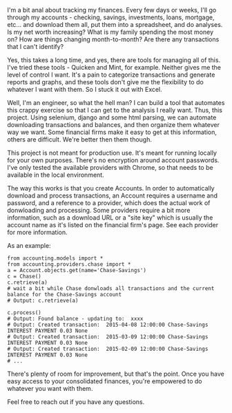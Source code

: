 I'm a bit anal about tracking my finances.  Every few days or weeks, I'll go through my accounts - checking, savings, investments, loans, mortgage, etc... and download them all, put them into a spreadsheet, and do analyses.  Is my net worth increasing?  What is my family spending the most money on?  How are things changing month-to-month?  Are there any transactions that I can't identify?

Yes, this takes a long time, and yes, there are tools for managing all of this.  I've tried these tools - Quicken and Mint, for example.  Neither gives me the level of control I want.  It's a pain to categorize transactions and generate reports and graphs, and these tools don't give me the flexibility to do whatever I want with them.  So I stuck it out with Excel.

Well, I'm an engineer, so what the hell man?  I can build a tool that automates this crappy exercise so that I can get to the analysis I really want.  Thus, this project.  Using selenium, django and some html parsing, we can automate downloading transactions and balances, and then organize them whatever way we want.  Some financial firms make it easy to get at this information, others are difficult.  We're better then them though.

This project is not meant for production use.  It's meant for running locally for your own purposes.  There's no encryption around account passwords.  I've only tested the available providers with Chrome, so that needs to be available in the local environment.

The way this works is that you create Accounts.  In order to automatically download and process transactions, an Account requires a username and password, and a reference to a provider, which does the actual work of donwloading and processing.  Some providers require a bit more information, such as a download URL or a "site key" which is usually the account name as it's listed on the financial firm's page.  See each provider for more information.

As an example:

```
from accounting.models import *
from accounting.providers.chase import *
a = Account.objects.get(name='Chase-Savings')
c = Chase()
c.retrieve(a)
# wait a bit while Chase donwloads all transactions and the current balance for the Chase-Savings account
# Output: c.retrieve(a)

c.process()
# Output: Found balance - updating to:  xxxx
# Output: Created transaction:  2015-04-08 12:00:00 Chase-Savings INTEREST PAYMENT 0.03 None
# Output: Created transaction:  2015-03-09 12:00:00 Chase-Savings INTEREST PAYMENT 0.03 None
# Output: Created transaction:  2015-02-09 12:00:00 Chase-Savings INTEREST PAYMENT 0.03 None
# ...
```

There's plenty of room for improvement, but that's the point.  Once you have easy access to your consolidated finances, you're empowered to do whatever you want with them.

Feel free to reach out if you have any questions.
